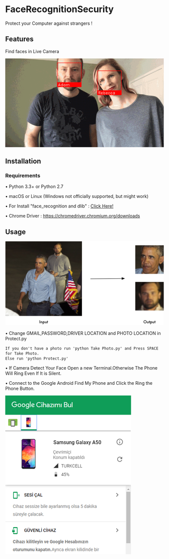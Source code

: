 # FaceRecognitionSecurity
Protect your Computer against strangers !
## Features

Find faces in Live Camera

![github-small](36f0e3f0-13cb-11e7-8258-4d0c9ce1e419.gif)


## Installation
### Requirements
• Python 3.3+ or Python 2.7

• macOS or Linux (Windows not officially supported, but might work)

• For Install "face_recognition and dlib" : [Click Here!](https://github.com/ageitgey/face_recognition)

• Chrome Driver : https://chromedriver.chromium.org/downloads

## Usage
![github-small](obama.png)

• Change GMAIL,PASSWORD,DRIVER LOCATION and PHOTO LOCATION in Protect.py 

```
If you don't have a photo run 'python Take Photo.py' and Press SPACE for Take Photo.
Else run 'python Protect.py'
```

• If Camera Detect Your Face Open a new Terminal.Otherwise The Phone Will Ring Even If It is Silent.

• Connect to the Google Android Find My Phone and Click the Ring the Phone Button.

![github-small](phone.png)



